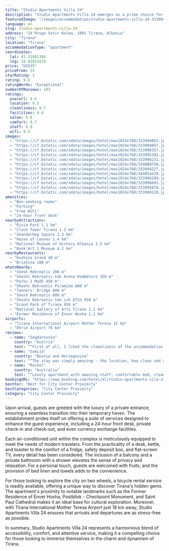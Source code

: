 ```yaml
---
title: "Studio Apartments Villa 24"
description: "Studio Apartments Villa 24 emerges as a prime choice for travelers seeking a blend of comfort and convenience in the heart of Tirana."
featuredImage: "/images/accommodation/studio-apartments-villa-24-333994863.jpg"
language: en
slug: studio-apartments-villa-24
address: "24 Rruga Sotir Kolea, 1001 Tirana, Albania"
city: "Tirana"
location: "Tirana"
accommodationType: "apartment"
coordinates:
  lat: 41.31991386
  lng: 19.83025878
price: "US$35"
priceFrom: 35
starRating: 3
rating: 9.6
ratingWords: "Exceptional"
numberOfReviews: 183
ratings:
  overall: 9.6
  location: 9.5
  cleanliness: 9.7
  facilities: 9.4
  value: 9.8
  comfort: 9.7
  staff: 9.9
  wifi: 9.5
images:
  - "https://cf.bstatic.com/xdata/images/hotel/max1024x768/333994863.jpg?k=0ce6324b50d19ab4a0d932a45afe6e3ae189a0284ecd6288ee67fad501d3d700&o=&hp=1"
  - "https://cf.bstatic.com/xdata/images/hotel/max1024x768/333994897.jpg?k=b142751b69b18b4d9d43cb583ba8f9a0ae89531bc39bf969b08f88060f99e9c7&o=&hp=1"
  - "https://cf.bstatic.com/xdata/images/hotel/max1024x768/333996357.jpg?k=b32bda45bc0eda96c0e5cb2c01af7ae41226c7f96f81791274940af213f33d2e&o=&hp=1"
  - "https://cf.bstatic.com/xdata/images/hotel/max1024x768/333995382.jpg?k=ffe08970f341fb11a33fdb1197cb2303c1f3569a05d58a910c68e83440821765&o=&hp=1"
  - "https://cf.bstatic.com/xdata/images/hotel/max1024x768/333996231.jpg?k=9c4de89b6b72355053e630f186ba86b537e0221b4fa53bbd4bcadf1761c31e2f&o=&hp=1"
  - "https://cf.bstatic.com/xdata/images/hotel/max1024x768/334000758.jpg?k=25c898d21236d64456b840eca51d769ed3dd1acf53d82159090df74d31ed7dd6&o=&hp=1"
  - "https://cf.bstatic.com/xdata/images/hotel/max1024x768/333994227.jpg?k=dd104a6542ef82386c9f9f3908cfd42452f218bed3e07f591b9b3b934b643d3a&o=&hp=1"
  - "https://cf.bstatic.com/xdata/images/hotel/max1024x768/344054470.jpg?k=e74cca73379b9d267658eb02f8fe307772fe5a25ea478e50b4b8252044e3f7c0&o=&hp=1"
  - "https://cf.bstatic.com/xdata/images/hotel/max1024x768/333996289.jpg?k=5e9c82aa97e3c361fe789f51e0f96546d0f4ced01ec48909f0dc49c9b0132950&o=&hp=1"
  - "https://cf.bstatic.com/xdata/images/hotel/max1024x768/333996691.jpg?k=5cdbf724192beb72350b5d2ca4728bef5be69474c83972f46508b8d3c567cb07&o=&hp=1"
  - "https://cf.bstatic.com/xdata/images/hotel/max1024x768/333995878.jpg?k=fed5ab1cc68d1fc0612cb8a1cd922dc7e2d93772ef4862c6daa9f3387cb1a313&o=&hp=1"
  - "https://cf.bstatic.com/xdata/images/hotel/max1024x768/333996220.jpg?k=144164f01e7c6f9ad87ae470d080fc52594448c399aad302f690405aa99c8268&o=&hp=1"
amenities:
  - "Non-smoking rooms"
  - "Parking"
  - "Free WiFi"
  - "24-hour front desk"
nearbyAttractions:
  - "Rinia Park 1.1 km"
  - "Clock Tower Tirana 1.2 km"
  - "Skanderbeg Square 1.3 km"
  - "House of Leaves 1.4 km"
  - "National Museum of History Albania 1.5 km"
  - "Bunk'Art 1 Museum 4.2 km"
nearbyRestaurants:
  - "Kuzhina Grand 40 m"
  - "Brixhina 100 m"
whatsNearby:
  - "Shesh Rekreativ 200 m"
  - "Sheshi Rekreativ tek Arena Kombëtare 350 m"
  - "Parku I Madh 450 m"
  - "Sheshi Rekreativ Piramida 800 m"
  - "Tanners' Bridge 800 m"
  - "Shesh Rekreativ 800 m"
  - "Sheshi Rekreativ tek ish ATSh 950 m"
  - "Grand Park of Tirana 950 m"
  - "National Gallery of Arts Tirana 1.1 km"
  - "Former Residence of Enver Hoxha 1.1 km"
airports:
  - "Tirana International Airport Mother Teresa 12 km"
  - "Ohrid Airport 78 km"
reviews:
  - name: "Segdarovska"
    country: "Austria"
    text: "“First of all, I liked the cleanliness of the accommodation, the kindness and warm welcome of the owner, as well as the location. I highly recommend this accommodation.”"
  - name: "Samija"
    country: "Bosnia and Herzegovina"
    text: "“The stay was simply amazing - the location, how clean and comfortable it is (the apartments look just like the pictures), the most hospitable and helpful host, everything you could need for an enjoyable stay. I deffinitely recommend it and will be...”"
  - name: "Rachel"
    country: "Australia"
    text: "“Lovely apartment with amazing staff, comfortable bed, clean spaces and everything you could need! We arrived very early one morning due to a 1am flight - everything was so easy. Ani had perfect communication we knew how to get in and where to go....”"
bookingURL: "https://www.booking.com/hotel/al/studio-apartments-vila-24.en-gb.html?aid=8035640"
bestFor: "Best for City Center Proximity"
bestCategories: "City Center Proximity"
category: "City Center Proximity"
---
```


Upon arrival, guests are greeted with the luxury of a private entrance, ensuring a seamless transition into their temporary haven. The establishment prides itself on offering a suite of services designed to enhance the guest experience, including a 24-hour front desk, private check-in and check-out, and even currency exchange facilities.

Each air-conditioned unit within the complex is meticulously equipped to meet the needs of modern travelers. From the practicality of a desk, kettle, and toaster to the comfort of a fridge, safety deposit box, and flat-screen TV, every detail has been considered. The inclusion of a balcony and a private bathroom with a shower elevates the sense of privacy and relaxation. For a personal touch, guests are welcomed with fruits, and the provision of bed linen and towels adds to the convenience.

For those looking to explore the city on two wheels, a bicycle rental service is readily available, offering a unique way to discover Tirana's hidden gems. The apartment's proximity to notable landmarks such as the Former Residence of Enver Hoxha, Postbllok - Checkpoint Monument, and Saint Paul Cathedral makes it an ideal base for cultural exploration. Moreover, with Tirana International Mother Teresa Airport just 18 km away, Studio Apartments Villa 24 ensures that arrivals and departures are as stress-free as possible.

In summary, Studio Apartments Villa 24 represents a harmonious blend of accessibility, comfort, and attentive service, making it a compelling choice for those looking to immerse themselves in the charm and dynamism of Tirana.